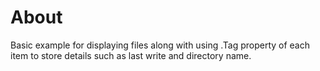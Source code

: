 ﻿# About

Basic example for displaying files along with using .Tag property of each item to store details such as last write and directory name.

